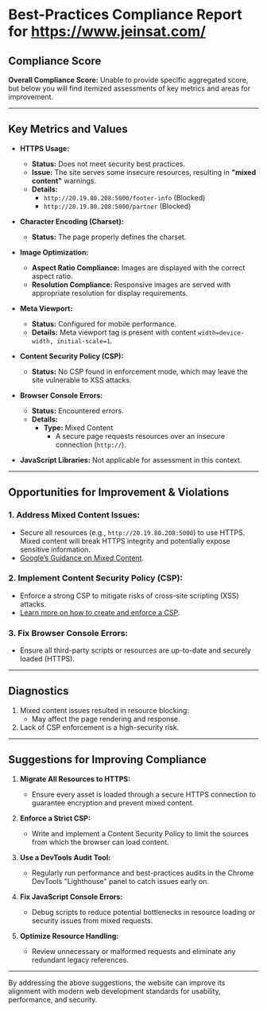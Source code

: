# Best-Practices Compliance Report for **https://www.jeinsat.com/**  

## Compliance Score  
**Overall Compliance Score:** Unable to provide specific aggregated score, but below you will find itemized assessments of key metrics and areas for improvement.  

---

## Key Metrics and Values  

- **HTTPS Usage:**  
  - **Status:** Does not meet security best practices.  
  - **Issue:** The site serves some insecure resources, resulting in **"mixed content"** warnings.  
  - **Details:**  
    - `http://20.19.80.208:5000/footer-info` (Blocked)  
    - `http://20.19.80.208:5000/partner` (Blocked)  

- **Character Encoding (Charset):**  
  - **Status:** The page properly defines the charset.  

- **Image Optimization:**  
  - **Aspect Ratio Compliance:** Images are displayed with the correct aspect ratio.  
  - **Resolution Compliance:** Responsive images are served with appropriate resolution for display requirements.  

- **Meta Viewport:**  
  - **Status:** Configured for mobile performance.  
  - **Details:** Meta viewport tag is present with content `width=device-width, initial-scale=1`.  

- **Content Security Policy (CSP):**  
  - **Status:** No CSP found in enforcement mode, which may leave the site vulnerable to XSS attacks.  

- **Browser Console Errors:**  
  - **Status:** Encountered errors.  
  - **Details:**  
    - **Type:** Mixed Content  
      - A secure page requests resources over an insecure connection (`http://`).  

- **JavaScript Libraries:** Not applicable for assessment in this context.  

---

## Opportunities for Improvement & Violations  

### 1. **Address Mixed Content Issues:**  
   - Secure all resources (e.g., `http://20.19.80.208:5000`) to use HTTPS. Mixed content will break HTTPS integrity and potentially expose sensitive information.  
   - [Google’s Guidance on Mixed Content](https://developers.google.com/web/fundamentals/security/prevent-mixed-content/what-is-mixed-content).  

### 2. **Implement Content Security Policy (CSP):**  
   - Enforce a strong CSP to mitigate risks of cross-site scripting (XSS) attacks.  
   - [Learn more on how to create and enforce a CSP](https://developer.chrome.com/docs/lighthouse/best-practices/csp-xss/).  

### 3. **Fix Browser Console Errors:**  
   - Ensure all third-party scripts or resources are up-to-date and securely loaded (HTTPS).  

---

## Diagnostics  
1. Mixed content issues resulted in resource blocking:  
   - May affect the page rendering and response.  
2. Lack of CSP enforcement is a high-security risk.  

---

## Suggestions for Improving Compliance  

1. **Migrate All Resources to HTTPS:**  
   - Ensure every asset is loaded through a secure HTTPS connection to guarantee encryption and prevent mixed content.  

2. **Enforce a Strict CSP:**  
   - Write and implement a Content Security Policy to limit the sources from which the browser can load content.  

3. **Use a DevTools Audit Tool:**  
   - Regularly run performance and best-practices audits in the Chrome DevTools "Lighthouse" panel to catch issues early on.  

4. **Fix JavaScript Console Errors:**  
   - Debug scripts to reduce potential bottlenecks in resource loading or security issues from mixed requests.  

5. **Optimize Resource Handling:**  
   - Review unnecessary or malformed requests and eliminate any redundant legacy references.  

--- 

By addressing the above suggestions, the website can improve its alignment with modern web development standards for usability, performance, and security.